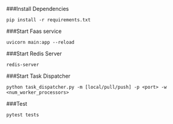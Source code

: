 ###Install Dependencies
```buildoutcfg
pip install -r requirements.txt
```
###Start Faas service
```buildoutcfg
uvicorn main:app --reload
```
###Start Redis Server
```buildoutcfg
redis-server
```
###Start Task Dispatcher
```buildoutcfg
python task_dispatcher.py -m [local/pull/push] -p <port> -w <num_worker_processors>
```
###Test
```buildoutcfg
pytest tests
```